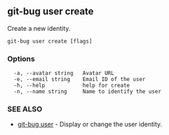 ## git-bug user create

Create a new identity.

```
git-bug user create [flags]
```

### Options

```
  -a, --avatar string   Avatar URL
  -e, --email string    Email ID of the user
  -h, --help            help for create
  -n, --name string     Name to identify the user
```

### SEE ALSO

* [git-bug user](git-bug_user.md)	 - Display or change the user identity.

